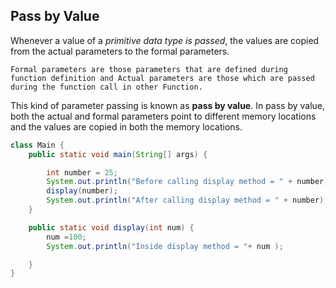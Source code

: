 ## Pass by Value

Whenever a value of a *primitive data type is passed*, the values are copied from the actual parameters to the formal parameters. 
```ad-info
Formal parameters are those parameters that are defined during function definition and Actual parameters are those which are passed during the function call in other Function.
```

This kind of parameter passing is known as **pass by value**. In pass by value, both the actual and formal parameters point to different memory locations and the values are copied in both the memory locations.

```java
class Main {
    public static void main(String[] args) {

        int number = 25;
        System.out.println("Before calling display method = " + number);
        display(number);
        System.out.println("After calling display method = " + number);
    }

    public static void display(int num) {
        num =100;
        System.out.println("Inside display method = "+ num );

    }
}
```

